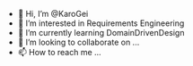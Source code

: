- 👋 Hi, I’m @KaroGei
- 👀 I’m interested in Requirements Engineering
- 🌱 I’m currently learning DomainDrivenDesign
- 💞️ I’m looking to collaborate on ...
- 📫 How to reach me ...

<!---
KaroGei/KaroGei is a ✨ special ✨ repository because its `README.md` (this file) appears on your GitHub profile.
You can click the Preview link to take a look at your changes.
--->
